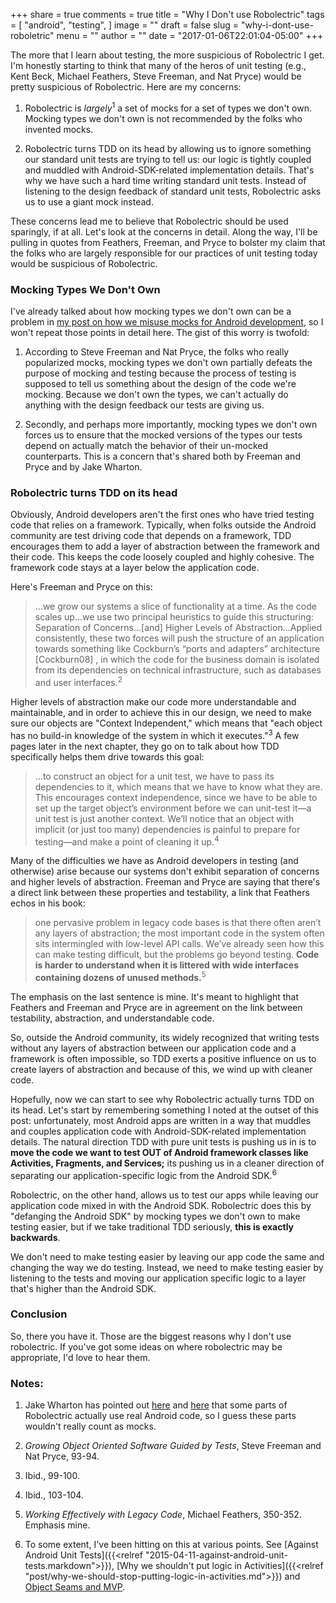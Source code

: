 +++
share = true
comments = true
title = "Why I Don't use Robolectric"
tags = [
  "android",
  "testing",
]
image = ""
draft = false
slug = "why-i-dont-use-roboletric"
menu = ""
author = ""
date = "2017-01-06T22:01:04-05:00"
+++

The more that I learn about testing, the more suspicious of Robolectric I get. I'm honestly starting to think that many of the heros of unit testing (e.g., Kent Beck, Michael Feathers, Steve Freeman, and Nat Pryce) would be pretty suspicious of Robolectric. Here are my concerns:

1. Robolectric is *largely*<sup>1</sup> a set of mocks for a set of types we don't own. Mocking types we don't own is not recommended by the folks who invented mocks.

1. Robolectric turns TDD on its head by allowing us to ignore something our standard unit tests are trying to tell us: our logic is tightly coupled and muddled with Android-SDK-related implementation details. That's why we have such a hard time writing standard unit tests. Instead of listening to the design feedback of standard unit tests, Robolectric asks us to use a giant mock instead.

These concerns lead me to believe that Robolectric should be used sparingly, if at all. Let's look at the concerns in detail. Along the way, I'll be pulling in quotes from Feathers, Freeman, and Pryce to bolster my claim that the folks who are largely responsible for our practices of unit testing today would be suspicious of Robolectric.

### Mocking Types We Don't Own

I've already talked about how mocking types we don't own can be a problem in [my post on how we misuse mocks for Android development](http://www.philosophicalhacker.com/post/how-we-misuse-mocks-for-android-tests/), so I won't repeat those points in detail here. The gist of this worry is twofold:

1. According to Steve Freeman and Nat Pryce, the folks who really popularized mocks, mocking types we don't own partially defeats the purpose of mocking and testing because the process of testing is supposed to tell us something about the design of the code we're mocking. Because we don't own the types, we can't actually do anything with the design feedback our tests are giving us.

1. Secondly, and perhaps more importantly, mocking types we don't own forces us to ensure that the mocked versions of the types our tests depend on actually match the behavior of their un-mocked counterparts. This is a concern that's shared both by Freeman and Pryce and by Jake Wharton.

### Robolectric turns TDD on its head

Obviously, Android developers aren't the first ones who have tried testing code that relies on a framework. Typically, when folks outside the Android community are test driving code that depends on a framework, TDD encourages them to add a layer of abstraction between the framework and their code. This keeps the code loosely coupled and highly cohesive. The framework code stays at a layer below the application code.

Here's Freeman and Pryce on this:

>...we grow our systems a slice of functionality at a time. As the code scales up...we use two principal heuristics to guide this structuring: Separation of Concerns...[and] Higher Levels of Abstraction...Applied consistently, these two forces will push the structure of an application towards something like Cockburn’s “ports and adapters” architecture [Cockburn08] , in which the code for the business domain is isolated from its dependencies on technical infrastructure, such as databases and user interfaces.<sup>2</sup>

Higher levels of abstraction make our code more understandable and maintainable, and in order to achieve this in our design, we need to make sure our objects are "Context Independent," which means that "each object has no build-in knowledge of the system in which it executes."<sup>3</sup> A few pages later in the next chapter, they go on to talk about how TDD specifically helps them drive towards this goal:

>...to construct an object for a unit test, we have to pass its dependencies to it, which means that we have to know what they are. This encourages context independence, since we have to be able to set up the target object’s environment before we can unit-test it—a unit test is just another context. We’ll notice that an object with implicit (or just too many) dependencies is painful to prepare for testing—and make a point of cleaning it up.<sup>4</sup>

Many of the difficulties we have as Android developers in testing (and otherwise) arise because our systems don't exhibit separation of concerns and higher levels of abstraction. Freeman and Pryce are saying that there's a direct link between these properties and testability, a link that Feathers echos in his book:

>one pervasive problem in legacy code bases is that there often aren’t any layers of abstraction; the most important code in the system often sits intermingled with low-level API calls. We’ve already seen how this can make testing difficult, but the problems go beyond testing. **Code is harder to understand when it is littered with wide interfaces containing dozens of unused methods.**<sup>5</sup>

The emphasis on the last sentence is mine. It's meant to highlight that Feathers and Freeman and Pryce are in agreement on the link between testability, abstraction, and understandable code.

So, outside the Android community, its widely recognized that writing tests without any layers of abstraction between our application code and a framework is often impossible, so TDD exerts a positive influence on us to create layers of abstraction and because of this, we wind up with cleaner code.

Hopefully, now we can start to see why Robolectric actually turns TDD on its head. Let's start by remembering something I noted at the outset of this post: unfortunately, most Android apps are written in a way that muddles and couples application code with Android-SDK-related implementation details. The natural direction TDD with pure unit tests is pushing us in is to **move the code we want to test OUT of Android framework classes like Activities, Fragments, and Services;** its pushing us in a cleaner direction of separating our application-specific logic from the Android SDK.<sup>6</sup>

Robolectric, on the other hand, allows us to test our apps while leaving our application code mixed in with the Android SDK. Robolectric does this by "defanging the Android SDK" by mocking types we don't own to make testing easier, but if we take traditional TDD seriously, **this is exactly backwards**.

We don't need to make testing easier by leaving our app code the same and changing the way we do testing. Instead, we need to make testing easier by listening to the tests and moving our application specific logic to a layer that's higher than the Android SDK.

### Conclusion

So, there you have it. Those are the biggest reasons why I don't use robolectric. If you've got some ideas on where robolectric may be appropriate, I'd love to hear them.

### Notes:

1. Jake Wharton has pointed out [here](https://www.reddit.com/r/androiddev/comments/5mimhe/why_i_dont_use_roboletric_philosophical_hacker/dc40feu/) and [here](fragmentedpodcast.com/episodes/7/) that some parts of Robolectric actually use real Android code, so I guess these parts wouldn't really count as mocks.

1. *Growing Object Oriented Software Guided by Tests*, Steve Freeman and Nat Pryce, 93-94.

1. Ibid., 99-100.

1. Ibid., 103-104.

1. *Working Effectively with Legacy Code*, Michael Feathers, 350-352. Emphasis mine.

1. To some extent, I've been hitting on this at various points. See [Against Android Unit Tests]({{<relref "2015-04-11-against-android-unit-tests.markdown">}}), [Why we shouldn't put logic in Activities]({{<relref "post/why-we-should-stop-putting-logic-in-activities.md">}}) and [Object Seams and MVP](post/object-seams-and-mvp-for-testability.md).
